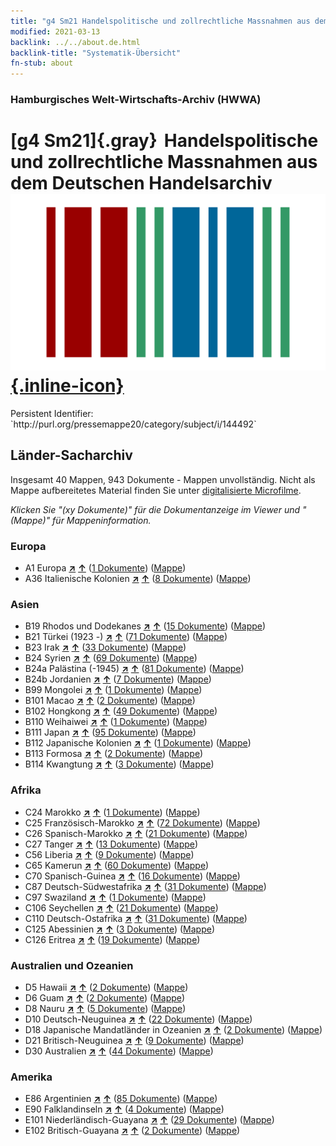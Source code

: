```yaml
---
title: "g4 Sm21 Handelspolitische und zollrechtliche Massnahmen aus dem Deutschen Handelsarchiv"
modified: 2021-03-13
backlink: ../../about.de.html
backlink-title: "Systematik-Übersicht"
fn-stub: about
---
```


### Hamburgisches Welt-Wirtschafts-Archiv (HWWA)

# [g4 Sm21]{.gray}&#8201; Handelspolitische und zollrechtliche Massnahmen aus dem Deutschen Handelsarchiv &#160; [![Wikidata](/images/Wikidata-logo.svg "Wikidata"){.inline-icon}](http://www.wikidata.org/entity/Q104700019)

<div class="hint">Persistent Identifier: `http://purl.org/pressemappe20/category/subject/i/144492`</div>







## Länder-Sacharchiv




Insgesamt 40 Mappen, 943 Dokumente - Mappen unvollständig.
Nicht als Mappe aufbereitetes Material finden Sie unter [digitalisierte Microfilme](/film/h1_sh.de.html).

_Klicken Sie "(xy Dokumente)" für die Dokumentanzeige im Viewer und "(Mappe)" für Mappeninformation._




### Europa

- A1 Europa [**&nearr;**](../../../geo/i/140892/about.de.html "Europa (alle Mappen)") [**&uarr;**](../../../geo/about.de.html#A1 "Ländersystematik") (<a href="https://pm20.zbw.eu/iiifview/folder/sh/140892,144492" title="über: Europa : Handelspolitische und zollrechtliche Massnahmen aus dem Deutschen Handelsarchiv" target="_blank">1 Dokumente</a>) ([Mappe](../../../../folder/sh/1408xx/140892/1444xx/144492/about.de.html))
- A36 Italienische Kolonien [**&nearr;**](../../../geo/i/141012/about.de.html "Italienische Kolonien (alle Mappen)") [**&uarr;**](../../../geo/about.de.html#A36 "Ländersystematik") (<a href="https://pm20.zbw.eu/iiifview/folder/sh/141012,144492" title="über: Italienische Kolonien : Handelspolitische und zollrechtliche Massnahmen aus dem Deutschen Handelsarchiv" target="_blank">8 Dokumente</a>) ([Mappe](../../../../folder/sh/1410xx/141012/1444xx/144492/about.de.html))

### Asien

- B19 Rhodos und Dodekanes [**&nearr;**](../../../geo/i/141106/about.de.html "Rhodos und Dodekanes (alle Mappen)") [**&uarr;**](../../../geo/about.de.html#B19 "Ländersystematik") (<a href="https://pm20.zbw.eu/iiifview/folder/sh/141106,144492" title="über: Rhodos und Dodekanes : Handelspolitische und zollrechtliche Massnahmen aus dem Deutschen Handelsarchiv" target="_blank">15 Dokumente</a>) ([Mappe](../../../../folder/sh/1411xx/141106/1444xx/144492/about.de.html))
- B21 Türkei (1923 -) [**&nearr;**](../../../geo/i/141111/about.de.html "Türkei (1923 -) (alle Mappen)") [**&uarr;**](../../../geo/about.de.html#B21 "Ländersystematik") (<a href="https://pm20.zbw.eu/iiifview/folder/sh/141111,144492" title="über: Türkei (1923 -) : Handelspolitische und zollrechtliche Massnahmen aus dem Deutschen Handelsarchiv" target="_blank">71 Dokumente</a>) ([Mappe](../../../../folder/sh/1411xx/141111/1444xx/144492/about.de.html))
- B23 Irak [**&nearr;**](../../../geo/i/141113/about.de.html "Irak (alle Mappen)") [**&uarr;**](../../../geo/about.de.html#B23 "Ländersystematik") (<a href="https://pm20.zbw.eu/iiifview/folder/sh/141113,144492" title="über: Irak : Handelspolitische und zollrechtliche Massnahmen aus dem Deutschen Handelsarchiv" target="_blank">33 Dokumente</a>) ([Mappe](../../../../folder/sh/1411xx/141113/1444xx/144492/about.de.html))
- B24 Syrien [**&nearr;**](../../../geo/i/141114/about.de.html "Syrien (alle Mappen)") [**&uarr;**](../../../geo/about.de.html#B24 "Ländersystematik") (<a href="https://pm20.zbw.eu/iiifview/folder/sh/141114,144492" title="über: Syrien : Handelspolitische und zollrechtliche Massnahmen aus dem Deutschen Handelsarchiv" target="_blank">69 Dokumente</a>) ([Mappe](../../../../folder/sh/1411xx/141114/1444xx/144492/about.de.html))
- B24a Palästina (-1945) [**&nearr;**](../../../geo/i/141115/about.de.html "Palästina (-1945) (alle Mappen)") [**&uarr;**](../../../geo/about.de.html#B24a "Ländersystematik") (<a href="https://pm20.zbw.eu/iiifview/folder/sh/141115,144492" title="über: Palästina (-1945) : Handelspolitische und zollrechtliche Massnahmen aus dem Deutschen Handelsarchiv" target="_blank">81 Dokumente</a>) ([Mappe](../../../../folder/sh/1411xx/141115/1444xx/144492/about.de.html))
- B24b Jordanien [**&nearr;**](../../../geo/i/141116/about.de.html "Jordanien (alle Mappen)") [**&uarr;**](../../../geo/about.de.html#B24b "Ländersystematik") (<a href="https://pm20.zbw.eu/iiifview/folder/sh/141116,144492" title="über: Jordanien : Handelspolitische und zollrechtliche Massnahmen aus dem Deutschen Handelsarchiv" target="_blank">7 Dokumente</a>) ([Mappe](../../../../folder/sh/1411xx/141116/1444xx/144492/about.de.html))
- B99 Mongolei [**&nearr;**](../../../geo/i/141261/about.de.html "Mongolei (alle Mappen)") [**&uarr;**](../../../geo/about.de.html#B99 "Ländersystematik") (<a href="https://pm20.zbw.eu/iiifview/folder/sh/141261,144492" title="über: Mongolei : Handelspolitische und zollrechtliche Massnahmen aus dem Deutschen Handelsarchiv" target="_blank">1 Dokumente</a>) ([Mappe](../../../../folder/sh/1412xx/141261/1444xx/144492/about.de.html))
- B101 Macao [**&nearr;**](../../../geo/i/141267/about.de.html "Macao (alle Mappen)") [**&uarr;**](../../../geo/about.de.html#B101 "Ländersystematik") (<a href="https://pm20.zbw.eu/iiifview/folder/sh/141267,144492" title="über: Macao : Handelspolitische und zollrechtliche Massnahmen aus dem Deutschen Handelsarchiv" target="_blank">2 Dokumente</a>) ([Mappe](../../../../folder/sh/1412xx/141267/1444xx/144492/about.de.html))
- B102 Hongkong [**&nearr;**](../../../geo/i/141268/about.de.html "Hongkong (alle Mappen)") [**&uarr;**](../../../geo/about.de.html#B102 "Ländersystematik") (<a href="https://pm20.zbw.eu/iiifview/folder/sh/141268,144492" title="über: Hongkong : Handelspolitische und zollrechtliche Massnahmen aus dem Deutschen Handelsarchiv" target="_blank">49 Dokumente</a>) ([Mappe](../../../../folder/sh/1412xx/141268/1444xx/144492/about.de.html))
- B110 Weihaiwei [**&nearr;**](../../../geo/i/141271/about.de.html "Weihaiwei (alle Mappen)") [**&uarr;**](../../../geo/about.de.html#B110 "Ländersystematik") (<a href="https://pm20.zbw.eu/iiifview/folder/sh/141271,144492" title="über: Weihaiwei : Handelspolitische und zollrechtliche Massnahmen aus dem Deutschen Handelsarchiv" target="_blank">1 Dokumente</a>) ([Mappe](../../../../folder/sh/1412xx/141271/1444xx/144492/about.de.html))
- B111 Japan [**&nearr;**](../../../geo/i/141272/about.de.html "Japan (alle Mappen)") [**&uarr;**](../../../geo/about.de.html#B111 "Ländersystematik") (<a href="https://pm20.zbw.eu/iiifview/folder/sh/141272,144492" title="über: Japan : Handelspolitische und zollrechtliche Massnahmen aus dem Deutschen Handelsarchiv" target="_blank">95 Dokumente</a>) ([Mappe](../../../../folder/sh/1412xx/141272/1444xx/144492/about.de.html))
- B112 Japanische Kolonien [**&nearr;**](../../../geo/i/141273/about.de.html "Japanische Kolonien (alle Mappen)") [**&uarr;**](../../../geo/about.de.html#B112 "Ländersystematik") (<a href="https://pm20.zbw.eu/iiifview/folder/sh/141273,144492" title="über: Japanische Kolonien : Handelspolitische und zollrechtliche Massnahmen aus dem Deutschen Handelsarchiv" target="_blank">1 Dokumente</a>) ([Mappe](../../../../folder/sh/1412xx/141273/1444xx/144492/about.de.html))
- B113 Formosa [**&nearr;**](../../../geo/i/141274/about.de.html "Formosa (alle Mappen)") [**&uarr;**](../../../geo/about.de.html#B113 "Ländersystematik") (<a href="https://pm20.zbw.eu/iiifview/folder/sh/141274,144492" title="über: Formosa : Handelspolitische und zollrechtliche Massnahmen aus dem Deutschen Handelsarchiv" target="_blank">2 Dokumente</a>) ([Mappe](../../../../folder/sh/1412xx/141274/1444xx/144492/about.de.html))
- B114 Kwangtung [**&nearr;**](../../../geo/i/141275/about.de.html "Kwangtung (alle Mappen)") [**&uarr;**](../../../geo/about.de.html#B114 "Ländersystematik") (<a href="https://pm20.zbw.eu/iiifview/folder/sh/141275,144492" title="über: Kwangtung : Handelspolitische und zollrechtliche Massnahmen aus dem Deutschen Handelsarchiv" target="_blank">3 Dokumente</a>) ([Mappe](../../../../folder/sh/1412xx/141275/1444xx/144492/about.de.html))

### Afrika

- C24 Marokko [**&nearr;**](../../../geo/i/141356/about.de.html "Marokko (alle Mappen)") [**&uarr;**](../../../geo/about.de.html#C24 "Ländersystematik") (<a href="https://pm20.zbw.eu/iiifview/folder/sh/141356,144492" title="über: Marokko : Handelspolitische und zollrechtliche Massnahmen aus dem Deutschen Handelsarchiv" target="_blank">1 Dokumente</a>) ([Mappe](../../../../folder/sh/1413xx/141356/1444xx/144492/about.de.html))
- C25 Französisch-Marokko [**&nearr;**](../../../geo/i/141358/about.de.html "Französisch-Marokko (alle Mappen)") [**&uarr;**](../../../geo/about.de.html#C25 "Ländersystematik") (<a href="https://pm20.zbw.eu/iiifview/folder/sh/141358,144492" title="über: Französisch-Marokko : Handelspolitische und zollrechtliche Massnahmen aus dem Deutschen Handelsarchiv" target="_blank">72 Dokumente</a>) ([Mappe](../../../../folder/sh/1413xx/141358/1444xx/144492/about.de.html))
- C26 Spanisch-Marokko [**&nearr;**](../../../geo/i/141359/about.de.html "Spanisch-Marokko (alle Mappen)") [**&uarr;**](../../../geo/about.de.html#C26 "Ländersystematik") (<a href="https://pm20.zbw.eu/iiifview/folder/sh/141359,144492" title="über: Spanisch-Marokko : Handelspolitische und zollrechtliche Massnahmen aus dem Deutschen Handelsarchiv" target="_blank">21 Dokumente</a>) ([Mappe](../../../../folder/sh/1413xx/141359/1444xx/144492/about.de.html))
- C27 Tanger [**&nearr;**](../../../geo/i/141360/about.de.html "Tanger (alle Mappen)") [**&uarr;**](../../../geo/about.de.html#C27 "Ländersystematik") (<a href="https://pm20.zbw.eu/iiifview/folder/sh/141360,144492" title="über: Tanger : Handelspolitische und zollrechtliche Massnahmen aus dem Deutschen Handelsarchiv" target="_blank">13 Dokumente</a>) ([Mappe](../../../../folder/sh/1413xx/141360/1444xx/144492/about.de.html))
- C56 Liberia [**&nearr;**](../../../geo/i/141405/about.de.html "Liberia (alle Mappen)") [**&uarr;**](../../../geo/about.de.html#C56 "Ländersystematik") (<a href="https://pm20.zbw.eu/iiifview/folder/sh/141405,144492" title="über: Liberia : Handelspolitische und zollrechtliche Massnahmen aus dem Deutschen Handelsarchiv" target="_blank">9 Dokumente</a>) ([Mappe](../../../../folder/sh/1414xx/141405/1444xx/144492/about.de.html))
- C65 Kamerun [**&nearr;**](../../../geo/i/141410/about.de.html "Kamerun (alle Mappen)") [**&uarr;**](../../../geo/about.de.html#C65 "Ländersystematik") (<a href="https://pm20.zbw.eu/iiifview/folder/sh/141410,144492" title="über: Kamerun : Handelspolitische und zollrechtliche Massnahmen aus dem Deutschen Handelsarchiv" target="_blank">60 Dokumente</a>) ([Mappe](../../../../folder/sh/1414xx/141410/1444xx/144492/about.de.html))
- C70 Spanisch-Guinea [**&nearr;**](../../../geo/i/141412/about.de.html "Spanisch-Guinea (alle Mappen)") [**&uarr;**](../../../geo/about.de.html#C70 "Ländersystematik") (<a href="https://pm20.zbw.eu/iiifview/folder/sh/141412,144492" title="über: Spanisch-Guinea : Handelspolitische und zollrechtliche Massnahmen aus dem Deutschen Handelsarchiv" target="_blank">16 Dokumente</a>) ([Mappe](../../../../folder/sh/1414xx/141412/1444xx/144492/about.de.html))
- C87 Deutsch-Südwestafrika [**&nearr;**](../../../geo/i/141450/about.de.html "Deutsch-Südwestafrika (alle Mappen)") [**&uarr;**](../../../geo/about.de.html#C87 "Ländersystematik") (<a href="https://pm20.zbw.eu/iiifview/folder/sh/141450,144492" title="über: Deutsch-Südwestafrika : Handelspolitische und zollrechtliche Massnahmen aus dem Deutschen Handelsarchiv" target="_blank">31 Dokumente</a>) ([Mappe](../../../../folder/sh/1414xx/141450/1444xx/144492/about.de.html))
- C97 Swaziland [**&nearr;**](../../../geo/i/141461/about.de.html "Swaziland (alle Mappen)") [**&uarr;**](../../../geo/about.de.html#C97 "Ländersystematik") (<a href="https://pm20.zbw.eu/iiifview/folder/sh/141461,144492" title="über: Swaziland : Handelspolitische und zollrechtliche Massnahmen aus dem Deutschen Handelsarchiv" target="_blank">1 Dokumente</a>) ([Mappe](../../../../folder/sh/1414xx/141461/1444xx/144492/about.de.html))
- C106 Seychellen [**&nearr;**](../../../geo/i/141470/about.de.html "Seychellen (alle Mappen)") [**&uarr;**](../../../geo/about.de.html#C106 "Ländersystematik") (<a href="https://pm20.zbw.eu/iiifview/folder/sh/141470,144492" title="über: Seychellen : Handelspolitische und zollrechtliche Massnahmen aus dem Deutschen Handelsarchiv" target="_blank">21 Dokumente</a>) ([Mappe](../../../../folder/sh/1414xx/141470/1444xx/144492/about.de.html))
- C110 Deutsch-Ostafrika [**&nearr;**](../../../geo/i/141471/about.de.html "Deutsch-Ostafrika (alle Mappen)") [**&uarr;**](../../../geo/about.de.html#C110 "Ländersystematik") (<a href="https://pm20.zbw.eu/iiifview/folder/sh/141471,144492" title="über: Deutsch-Ostafrika : Handelspolitische und zollrechtliche Massnahmen aus dem Deutschen Handelsarchiv" target="_blank">31 Dokumente</a>) ([Mappe](../../../../folder/sh/1414xx/141471/1444xx/144492/about.de.html))
- C125 Abessinien [**&nearr;**](../../../geo/i/141482/about.de.html "Abessinien (alle Mappen)") [**&uarr;**](../../../geo/about.de.html#C125 "Ländersystematik") (<a href="https://pm20.zbw.eu/iiifview/folder/sh/141482,144492" title="über: Abessinien : Handelspolitische und zollrechtliche Massnahmen aus dem Deutschen Handelsarchiv" target="_blank">3 Dokumente</a>) ([Mappe](../../../../folder/sh/1414xx/141482/1444xx/144492/about.de.html))
- C126 Eritrea [**&nearr;**](../../../geo/i/141483/about.de.html "Eritrea (alle Mappen)") [**&uarr;**](../../../geo/about.de.html#C126 "Ländersystematik") (<a href="https://pm20.zbw.eu/iiifview/folder/sh/141483,144492" title="über: Eritrea : Handelspolitische und zollrechtliche Massnahmen aus dem Deutschen Handelsarchiv" target="_blank">19 Dokumente</a>) ([Mappe](../../../../folder/sh/1414xx/141483/1444xx/144492/about.de.html))

### Australien und Ozeanien

- D5 Hawaii [**&nearr;**](../../../geo/i/141595/about.de.html "Hawaii (alle Mappen)") [**&uarr;**](../../../geo/about.de.html#D5 "Ländersystematik") (<a href="https://pm20.zbw.eu/iiifview/folder/sh/141595,144492" title="über: Hawaii : Handelspolitische und zollrechtliche Massnahmen aus dem Deutschen Handelsarchiv" target="_blank">2 Dokumente</a>) ([Mappe](../../../../folder/sh/1415xx/141595/1444xx/144492/about.de.html))
- D6 Guam [**&nearr;**](../../../geo/i/141598/about.de.html "Guam (alle Mappen)") [**&uarr;**](../../../geo/about.de.html#D6 "Ländersystematik") (<a href="https://pm20.zbw.eu/iiifview/folder/sh/141598,144492" title="über: Guam : Handelspolitische und zollrechtliche Massnahmen aus dem Deutschen Handelsarchiv" target="_blank">2 Dokumente</a>) ([Mappe](../../../../folder/sh/1415xx/141598/1444xx/144492/about.de.html))
- D8 Nauru [**&nearr;**](../../../geo/i/141599/about.de.html "Nauru (alle Mappen)") [**&uarr;**](../../../geo/about.de.html#D8 "Ländersystematik") (<a href="https://pm20.zbw.eu/iiifview/folder/sh/141599,144492" title="über: Nauru : Handelspolitische und zollrechtliche Massnahmen aus dem Deutschen Handelsarchiv" target="_blank">5 Dokumente</a>) ([Mappe](../../../../folder/sh/1415xx/141599/1444xx/144492/about.de.html))
- D10 Deutsch-Neuguinea [**&nearr;**](../../../geo/i/141601/about.de.html "Deutsch-Neuguinea (alle Mappen)") [**&uarr;**](../../../geo/about.de.html#D10 "Ländersystematik") (<a href="https://pm20.zbw.eu/iiifview/folder/sh/141601,144492" title="über: Deutsch-Neuguinea : Handelspolitische und zollrechtliche Massnahmen aus dem Deutschen Handelsarchiv" target="_blank">22 Dokumente</a>) ([Mappe](../../../../folder/sh/1416xx/141601/1444xx/144492/about.de.html))
- D18 Japanische Mandatländer in Ozeanien [**&nearr;**](../../../geo/i/141618/about.de.html "Japanische Mandatländer in Ozeanien (alle Mappen)") [**&uarr;**](../../../geo/about.de.html#D18 "Ländersystematik") (<a href="https://pm20.zbw.eu/iiifview/folder/sh/141618,144492" title="über: Japanische Mandatländer in Ozeanien : Handelspolitische und zollrechtliche Massnahmen aus dem Deutschen Handelsarchiv" target="_blank">2 Dokumente</a>) ([Mappe](../../../../folder/sh/1416xx/141618/1444xx/144492/about.de.html))
- D21 Britisch-Neuguinea [**&nearr;**](../../../geo/i/141620/about.de.html "Britisch-Neuguinea (alle Mappen)") [**&uarr;**](../../../geo/about.de.html#D21 "Ländersystematik") (<a href="https://pm20.zbw.eu/iiifview/folder/sh/141620,144492" title="über: Britisch-Neuguinea : Handelspolitische und zollrechtliche Massnahmen aus dem Deutschen Handelsarchiv" target="_blank">9 Dokumente</a>) ([Mappe](../../../../folder/sh/1416xx/141620/1444xx/144492/about.de.html))
- D30 Australien [**&nearr;**](../../../geo/i/141621/about.de.html "Australien (alle Mappen)") [**&uarr;**](../../../geo/about.de.html#D30 "Ländersystematik") (<a href="https://pm20.zbw.eu/iiifview/folder/sh/141621,144492" title="über: Australien : Handelspolitische und zollrechtliche Massnahmen aus dem Deutschen Handelsarchiv" target="_blank">44 Dokumente</a>) ([Mappe](../../../../folder/sh/1416xx/141621/1444xx/144492/about.de.html))

### Amerika

- E86 Argentinien [**&nearr;**](../../../geo/i/141692/about.de.html "Argentinien (alle Mappen)") [**&uarr;**](../../../geo/about.de.html#E86 "Ländersystematik") (<a href="https://pm20.zbw.eu/iiifview/folder/sh/141692,144492" title="über: Argentinien : Handelspolitische und zollrechtliche Massnahmen aus dem Deutschen Handelsarchiv" target="_blank">85 Dokumente</a>) ([Mappe](../../../../folder/sh/1416xx/141692/1444xx/144492/about.de.html))
- E90 Falklandinseln [**&nearr;**](../../../geo/i/141694/about.de.html "Falklandinseln (alle Mappen)") [**&uarr;**](../../../geo/about.de.html#E90 "Ländersystematik") (<a href="https://pm20.zbw.eu/iiifview/folder/sh/141694,144492" title="über: Falklandinseln : Handelspolitische und zollrechtliche Massnahmen aus dem Deutschen Handelsarchiv" target="_blank">4 Dokumente</a>) ([Mappe](../../../../folder/sh/1416xx/141694/1444xx/144492/about.de.html))
- E101 Niederländisch-Guayana [**&nearr;**](../../../geo/i/141699/about.de.html "Niederländisch-Guayana (alle Mappen)") [**&uarr;**](../../../geo/about.de.html#E101 "Ländersystematik") (<a href="https://pm20.zbw.eu/iiifview/folder/sh/141699,144492" title="über: Niederländisch-Guayana : Handelspolitische und zollrechtliche Massnahmen aus dem Deutschen Handelsarchiv" target="_blank">29 Dokumente</a>) ([Mappe](../../../../folder/sh/1416xx/141699/1444xx/144492/about.de.html))
- E102 Britisch-Guayana [**&nearr;**](../../../geo/i/141700/about.de.html "Britisch-Guayana (alle Mappen)") [**&uarr;**](../../../geo/about.de.html#E102 "Ländersystematik") (<a href="https://pm20.zbw.eu/iiifview/folder/sh/141700,144492" title="über: Britisch-Guayana : Handelspolitische und zollrechtliche Massnahmen aus dem Deutschen Handelsarchiv" target="_blank">2 Dokumente</a>) ([Mappe](../../../../folder/sh/1417xx/141700/1444xx/144492/about.de.html))








